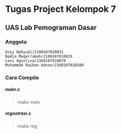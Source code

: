 # Tugas Project Kelompok 7
## UAS Lab Pemograman Dasar

### Anggota
    Diky Wahyudi/2108107010031
    Nadia Muqarramah/2108107010019
    Leni Agustina/2108107010070 
    Muhammad Raihan Adnan/2108107010100

### Cara Compile    
##### main.c
> make main

##### regostrasi.c
> make reg